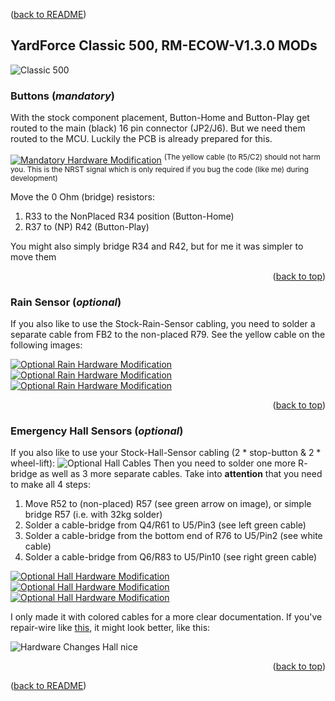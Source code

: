 <a name="readme-top"></a>

([back to README][README])

## YardForce Classic 500, RM-ECOW-V1.3.0 MODs

![Classic 500](images/IMG_Overview.jpg)


### Buttons (*mandatory*)

With the stock component placement, Button-Home and Button-Play get routed to the main (black) 16 pin connector (JP2/J6).
But we need them routed to the MCU.
Luckily the PCB is already prepared for this.

[![Mandatory Hardware Modification](images/IMG_PCB_Changes.jpg "Open in browser")](images/IMG_PCB_Changes.jpg)
<sup>(The yellow cable (to R5/C2) should not harm you. This is the NRST signal which is only required if you bug the code (like me) during development)</sup>

Move the 0 Ohm (bridge) resistors:
1. R33 to the NonPlaced R34 position (Button-Home)
2. R37 to (NP) R42 (Button-Play)
   
You might also simply bridge R34 and R42, but for me it was simpler to move them

<p align="right">(<a href="#readme-top">back to top</a>)</p>


### Rain Sensor (*optional*)

If you also like to use the Stock-Rain-Sensor cabling, you need to solder a separate cable from FB2 to the non-placed R79.
See the yellow cable on the following images:

[![Optional Rain Hardware Modification](images/IMG_Stock-Cables-overview.jpg "Open in browser")](images/IMG_Stock-Cables-overview.jpg)
[![Optional Rain Hardware Modification](images/IMG_Stock-Cables-detail2.jpg "Open in browser")](images/IMG_Stock-Cables-detail2.jpg)
[![Optional Rain Hardware Modification](images/IMG_Stock-Cables-rain1.jpg "Open in browser")](images/IMG_Stock-Cables-rain1.jpg)

<p align="right">(<a href="#readme-top">back to top</a>)</p>


### Emergency Hall Sensors (*optional*)

If you also like to use your Stock-Hall-Sensor cabling (2 \* stop-button & 2 \* wheel-lift):
![Optional Hall Cables](images/IMG_Stock-Cables_500B.jpg)
Then you need to solder one more R- bridge as well as 3 more separate cables.
Take into **attention** that you need to make all 4 steps:

1. Move R52 to (non-placed) R57 (see green arrow on image), or simple bridge R57 (i.e. with 32kg solder)
2. Solder a cable-bridge from Q4/R61 to U5/Pin3 (see left green cable)
3. Solder a cable-bridge from the bottom end of R76 to U5/Pin2 (see white cable)
4. Solder a cable-bridge from Q6/R83 to U5/Pin10 (see right green cable)

[![Optional Hall Hardware Modification](images/IMG_Stock-Cables-overview-hall.jpg "Open in browser")](images/IMG_Stock-Cables-overview-hall.jpg)
[![Optional Hall Hardware Modification](images/IMG_Stock-Cables-detail3.jpg "Open in browser")](images/IMG_Stock-Cables-detail3.jpg)
[![Optional Hall Hardware Modification](images/IMG_Stock-Cables-detail4.jpg "Open in browser")](images/IMG_Stock-Cables-detail4.jpg)

I only made it with colored cables for a more clear documentation.
If you've repair-wire like [this](https://de.farnell.com/roadrunner/rrp-a-105/draht-0-15mm-sortiert-pk-4/dp/5017233), it might look better, like this:

![Hardware Changes Hall nice](images/IMG_Stock-Cables-nice.jpg)

<p align="right">(<a href="#readme-top">back to top</a>)</p>

([back to README][README])

[README]: README.md

